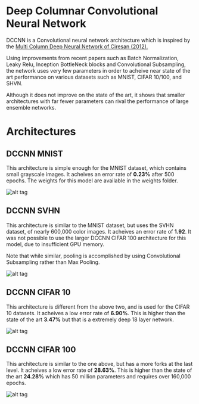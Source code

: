 # Deep Columnar Convolutional Neural Network

DCCNN is a Convolutional neural network architecture which is inspired by the <a href="http://people.idsia.ch/~juergen/cvpr2012.pdf">Multi Column Deep Neural Network of Ciresan (2012).</a> 

Using improvements from recent papers such as Batch Normalization, Leaky Relu, Inception BottleNeck blocks and Convolutional Subsampling,
the network uses very few parameters in order to acheive near state of the art performance on various datasets such as
MNIST, CIFAR 10/100, and SHVN. 

Although it does not improve on the state of the art, it shows that smaller architectures with far fewer parameters can rival the performance of large ensemble networks.

# Architectures
## DCCNN MNIST

This architecture is simple enough for the MNIST dataset, which contains small grayscale images. It acheives an error rate of <b>0.23%</b> after 500 epochs.
The weights for this model are available in the weights folder.

![alt tag](https://raw.githubusercontent.com/titu1994/Deep-Columnar-Convolutional-Neural-Network/master/architectures/DCCNN%20MNIST.png)

## DCCNN SVHN

This architecture is similar to the MNIST dataset, but uses the SVHN dataset, of nearly 600,000 color images. It acheives an error rate of
<b>1.92</b>. It was not possible to use the larger DCCNN CIFAR 100 architecture for this model, due to insufficient GPU memory.

Note that while similar, pooling is accomplished by using Convolutional Subsampling rather than Max Pooling.

![alt tag](https://raw.githubusercontent.com/titu1994/Deep-Columnar-Convolutional-Neural-Network/master/architectures/DCCNN%20SVHN.png)

## DCCNN CIFAR 10

This architecture is different from the above two, and is used for the CIFAR 10 datasets. It acheives a low error rate of <b>6.90%</b>.
This is higher than the state of the art <b>3.47%</b> but that is a extremely deep 18 layer network.

![alt tag](https://raw.githubusercontent.com/titu1994/Deep-Columnar-Convolutional-Neural-Network/master/architectures/DCCNN%20Cifar10.png)

## DCCNN CIFAR 100

This architecture is similar to the one above, but has a more forks at the last level. It acheives a low error rate of <b>28.63%</b>.
This is higher than the state of the art <b>24.28%</b> which has 50 million parameters and requires over 160,000 epochs. 

![alt tag](https://raw.githubusercontent.com/titu1994/Deep-Columnar-Convolutional-Neural-Network/master/architectures/DCCNN%20Cifar100.png)
